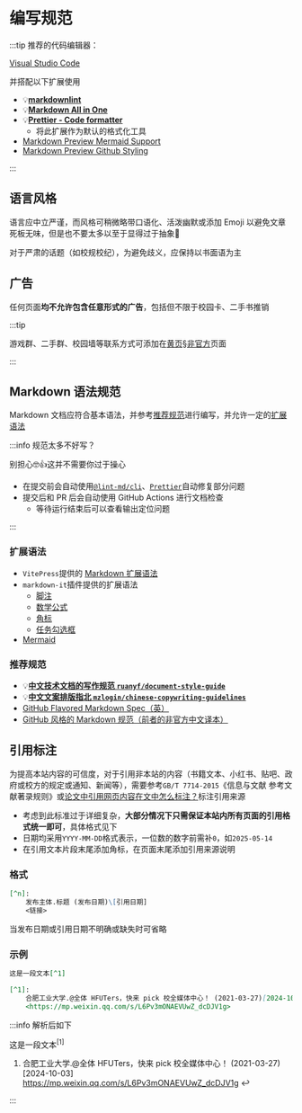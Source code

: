 # 编写规范

:::tip
推荐的代码编辑器：

[Visual Studio Code](https://code.visualstudio.com/)

并搭配以下扩展使用

- 💡[**markdownlint**](https://marketplace.visualstudio.com/items/?itemName=DavidAnson.vscode-markdownlint)
- 💡[**Markdown All in One**](https://marketplace.visualstudio.com/items/?itemName=yzhang.markdown-all-in-one)
- 💡[**Prettier - Code formatter**](https://marketplace.visualstudio.com/items?itemName=esbenp.prettier-vscode)
  - 将此扩展作为默认的格式化工具
- [Markdown Preview Mermaid Support](https://marketplace.visualstudio.com/items/?itemName=bierner.markdown-mermaid)
- [Markdown Preview Github Styling](https://marketplace.visualstudio.com/items/?itemName=bierner.markdown-preview-github-styles)

:::

## 语言风格

语言应中立严谨，而风格可稍微略带口语化、活泼幽默或添加 Emoji 以避免文章死板无味，但是也不要太多以至于显得过于抽象🤔

对于严肃的话题（如校规校纪），为避免歧义，应保持以书面语为主

## 广告

任何页面**均不允许包含任意形式的广告**，包括但不限于校园卡、二手书推销

:::tip

游戏群、二手群、校园墙等联系方式可添加在[黄页§非官方](../contact/unofficial)页面

:::

## Markdown 语法规范

Markdown 文档应符合基本语法，并参考[推荐规范](#推荐规范)进行编写，并允许一定的[扩展语法](#扩展语法)

:::info 规范太多不好写？

别担心🤓👍这并不需要你过于操心

- 在提交前会自动使用[`@lint-md/cli`](https://github.com/lint-md/cli)、[`Prettier`](https://prettier.io/)自动修复部分问题
- 提交后和 PR 后会自动使用 GitHub Actions 进行文档检查
  - 等待运行结束后可以查看输出定位问题

:::

### 扩展语法

- `VitePress`提供的 [Markdown 扩展语法](https://vitepress.dev/zh/guide/markdown)
- `markdown-it`插件提供的扩展语法
  - [脚注](https://github.com/markdown-it/markdown-it-footnote)
  - [数学公式](https://github.com/tani/markdown-it-mathjax3)
  - [角标](https://github.com/markdown-it/markdown-it-sup)
  - [任务勾选框](https://github.com/linsir/markdown-it-task-checkbox)
- [Mermaid](https://mermaid.js.org/)

### 推荐规范

- 💡[**中文技术文档的写作规范 `ruanyf/document-style-guide`**](https://github.com/ruanyf/document-style-guide)
- 💡[**中文文案排版指北 `mzlogin/chinese-copywriting-guidelines`**](https://github.com/mzlogin/chinese-copywriting-guidelines)
- [GitHub Flavored Markdown Spec（英）](https://github.github.com/gfm/)
- [GitHub 风格的 Markdown 规范（前者的非官方中文译本）](https://gfm.docschina.org/zh-hans/)

## 引用标注

为提高本站内容的可信度，对于引用非本站的内容（书籍文本、小红书、贴吧、政府或校方的规定或通知、新闻等），需要参考`GB/T 7714-2015`《信息与文献 参考文献著录规则》或[论文中引用网页内容在文中怎么标注？](https://www.zhihu.com/question/457765989/answer/3356593666)标注引用来源

- 考虑到此标准过于详细复杂，**大部分情况下只需保证本站内所有页面的引用格式统一即可**，具体格式见下
- 日期均采用`YYYY-MM-DD`格式表示，一位数的数字前需补`0`，如`2025-05-14`
- 在引用文本片段末尾添加角标，在页面末尾添加引用来源说明

### 格式

```md
[^n]:
    发布主体.标题 (发布日期)\[引用日期]
    <链接>
```

当发布日期或引用日期不明确或缺失时可省略

### 示例

```md
这是一段文本[^1]

[^1]:
    合肥工业大学.@全体 HFUTers，快来 pick 校全媒体中心！ (2021-03-27)[2024-10-03]
    <https://mp.weixin.qq.com/s/L6Pv3mONAEVUwZ_dcDJV1g>
```

:::info 解析后如下

这是一段文本<sup><a>[1]</a></sup>

1. 合肥工业大学.@全体 HFUTers，快来 pick 校全媒体中心！ (2021-03-27)\[2024-10-03]  
   <https://mp.weixin.qq.com/s/L6Pv3mONAEVUwZ_dcDJV1g> <a>↩︎</a>

:::
